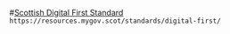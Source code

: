 
#[Scottish Digital First Standard](https://resources.mygov.scot/standards/digital-first/)
`https://resources.mygov.scot/standards/digital-first/ `



